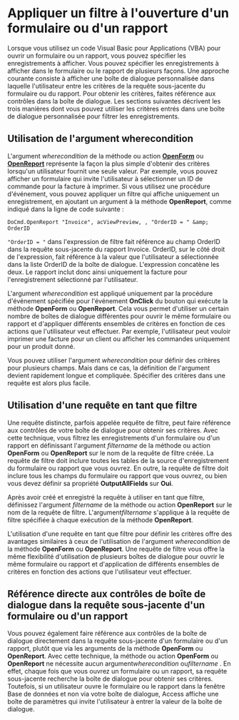 
# Appliquer un filtre à l'ouverture d'un formulaire ou d'un rapport

Lorsque vous utilisez un code Visual Basic pour Applications (VBA) pour ouvrir un formulaire ou un rapport, vous pouvez spécifier les enregistrements à afficher. Vous pouvez spécifier les enregistrements à afficher dans le formulaire ou le rapport de plusieurs façons. Une approche courante consiste à afficher une boîte de dialogue personnalisée dans laquelle l'utilisateur entre les critères de la requête sous-jacente du formulaire ou du rapport. Pour obtenir les critères, faites référence aux contrôles dans la boîte de dialogue. Les sections suivantes décrivent les trois manières dont vous pouvez utiliser les critères entrés dans une boîte de dialogue personnalisée pour filtrer les enregistrements.
 


## Utilisation de l'argument wherecondition

L'argument *wherecondition* de la méthode ou action **[OpenForm](A1C9D3A9-2AF8-C30A-ACB0-6428C70DCDB0.md)** ou **[OpenReport](3C08755A-5116-F085-D498-725DC12E62F1.md)** représente la façon la plus simple d'obtenir des critères lorsqu'un utilisateur fournit une seule valeur. Par exemple, vous pouvez afficher un formulaire qui invite l'utilisateur à sélectionner un ID de commande pour la facture à imprimer. Si vous utilisez une procédure d'événement, vous pouvez appliquer un filtre qui affiche uniquement un enregistrement, en ajoutant un argument à la méthode **OpenReport**, comme indiqué dans la ligne de code suivante :
 

 

```
DoCmd.OpenReport "Invoice", acViewPreview, , "OrderID = " &amp; OrderID 

```

 `"OrderID = "` dans l'expression de filtre fait référence au champ OrderID dans la requête sous-jacente du rapport Invoice. OrderID, sur le côté droit de l'expression, fait référence à la valeur que l'utilisateur a sélectionnée dans la liste OrderID de la boîte de dialogue. L'expression concatène les deux. Le rapport inclut donc ainsi uniquement la facture pour l'enregistrement sélectionné par l'utilisateur.
 

 
L'argument *wherecondition* est appliqué uniquement par la procédure d'événement spécifiée pour l'événement **OnClick** du bouton qui exécute la méthode **OpenForm** ou **OpenReport**. Cela vous permet d'utiliser un certain nombre de boîtes de dialogue différentes pour ouvrir le même formulaire ou rapport et d'appliquer différents ensembles de critères en fonction de ces actions que l'utilisateur veut effectuer. Par exemple, l'utilisateur peut vouloir imprimer une facture pour un client ou afficher les commandes uniquement pour un produit donné.
 

 
Vous pouvez utiliser l'argument *wherecondition* pour définir des critères pour plusieurs champs. Mais dans ce cas, la définition de l'argument devient rapidement longue et compliquée. Spécifier des critères dans une requête est alors plus facile.
 

 

## Utilisation d'une requête en tant que filtre

Une requête distincte, parfois appelée requête de filtre, peut faire référence aux contrôles de votre boîte de dialogue pour obtenir ses critères. Avec cette technique, vous filtrez les enregistrements d'un formulaire ou d'un rapport en définissant l'argument *filtername* de la méthode ou action **OpenForm** ou **OpenReport** sur le nom de la requête de filtre créée. La requête de filtre doit inclure toutes les tables de la source d'enregistrement du formulaire ou rapport que vous ouvrez. En outre, la requête de filtre doit inclure tous les champs du formulaire ou rapport que vous ouvrez, ou bien vous devez définir sa propriété **OutputAllFields** sur **Oui**.
 

 
Après avoir créé et enregistré la requête à utiliser en tant que filtre, définissez l'argument *filtername* de la méthode ou action **OpenReport** sur le nom de la requête de filtre. L'argument*filtername* s'applique à la requête de filtre spécifiée à chaque exécution de la méthode **OpenReport**.
 

 
L'utilisation d'une requête en tant que filtre pour définir les critères offre des avantages similaires à ceux de l'utilisation de l'argument *wherecondition* de la méthode **OpenForm** ou **OpenReport**. Une requête de filtre vous offre la même flexibilité d'utilisation de plusieurs boîtes de dialogue pour ouvrir le même formulaire ou rapport et d'application de différents ensembles de critères en fonction des actions que l'utilisateur veut effectuer.
 

 

## Référence directe aux contrôles de boîte de dialogue dans la requête sous-jacente d'un formulaire ou d'un rapport

Vous pouvez également faire référence aux contrôles de la boîte de dialogue directement dans la requête sous-jacente d'un formulaire ou d'un rapport, plutôt que via les arguments de la méthode  **OpenForm** ou **OpenReport**. Avec cette technique, la méthode ou action **OpenForm** ou **OpenReport** ne nécessite aucun argument*wherecondition* ou*filtername* . En effet, chaque fois que vous ouvrez un formulaire ou un rapport, sa requête sous-jacente recherche la boîte de dialogue pour obtenir ses critères. Toutefois, si un utilisateur ouvre le formulaire ou le rapport dans la fenêtre Base de données et non via votre boîte de dialogue, Access affiche une boîte de paramètres qui invite l'utilisateur à entrer la valeur de la boîte de dialogue.
 

 
